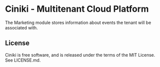 Ciniki - Multitenant Cloud Platform
===========================================

The Marketing module stores information about events the tenant will be 
associated with.

License
-------
Ciniki is free software, and is released under the terms of the MIT License. See LICENSE.md.
